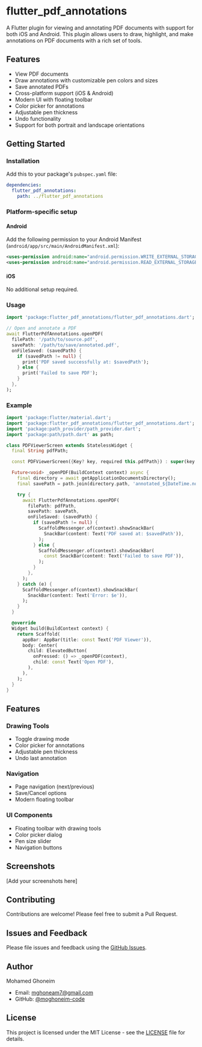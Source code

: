 # flutter_pdf_annotations

A Flutter plugin for viewing and annotating PDF documents with support for both iOS and Android. This plugin allows users to draw, highlight, and make annotations on PDF documents with a rich set of tools.

## Features

- View PDF documents
- Draw annotations with customizable pen colors and sizes
- Save annotated PDFs
- Cross-platform support (iOS & Android)
- Modern UI with floating toolbar
- Color picker for annotations
- Adjustable pen thickness
- Undo functionality
- Support for both portrait and landscape orientations

## Getting Started

### Installation

Add this to your package's `pubspec.yaml` file:

```yaml
dependencies:
  flutter_pdf_annotations:
    path: ../flutter_pdf_annotations
```

### Platform-specific setup

#### Android

Add the following permission to your Android Manifest (`android/app/src/main/AndroidManifest.xml`):

```xml
<uses-permission android:name="android.permission.WRITE_EXTERNAL_STORAGE"/>
<uses-permission android:name="android.permission.READ_EXTERNAL_STORAGE"/>
```

#### iOS

No additional setup required.

### Usage

```dart
import 'package:flutter_pdf_annotations/flutter_pdf_annotations.dart';

// Open and annotate a PDF
await FlutterPdfAnnotations.openPDF(
  filePath: '/path/to/source.pdf',
  savePath: '/path/to/save/annotated.pdf',
  onFileSaved: (savedPath) {
    if (savedPath != null) {
      print('PDF saved successfully at: $savedPath');
    } else {
      print('Failed to save PDF');
    }
  },
);
```

### Example

```dart
import 'package:flutter/material.dart';
import 'package:flutter_pdf_annotations/flutter_pdf_annotations.dart';
import 'package:path_provider/path_provider.dart';
import 'package:path/path.dart' as path;

class PDFViewerScreen extends StatelessWidget {
  final String pdfPath;

  const PDFViewerScreen({Key? key, required this.pdfPath}) : super(key: key);

  Future<void> _openPDF(BuildContext context) async {
    final directory = await getApplicationDocumentsDirectory();
    final savePath = path.join(directory.path, 'annotated_${DateTime.now().millisecondsSinceEpoch}.pdf');

    try {
      await FlutterPdfAnnotations.openPDF(
        filePath: pdfPath,
        savePath: savePath,
        onFileSaved: (savedPath) {
          if (savedPath != null) {
            ScaffoldMessenger.of(context).showSnackBar(
              SnackBar(content: Text('PDF saved at: $savedPath')),
            );
          } else {
            ScaffoldMessenger.of(context).showSnackBar(
              const SnackBar(content: Text('Failed to save PDF')),
            );
          }
        },
      );
    } catch (e) {
      ScaffoldMessenger.of(context).showSnackBar(
        SnackBar(content: Text('Error: $e')),
      );
    }
  }

  @override
  Widget build(BuildContext context) {
    return Scaffold(
      appBar: AppBar(title: const Text('PDF Viewer')),
      body: Center(
        child: ElevatedButton(
          onPressed: () => _openPDF(context),
          child: const Text('Open PDF'),
        ),
      ),
    );
  }
}
```

## Features

### Drawing Tools
- Toggle drawing mode
- Color picker for annotations
- Adjustable pen thickness
- Undo last annotation

### Navigation
- Page navigation (next/previous)
- Save/Cancel options
- Modern floating toolbar

### UI Components
- Floating toolbar with drawing tools
- Color picker dialog
- Pen size slider
- Navigation buttons

## Screenshots

[Add your screenshots here]

## Contributing

Contributions are welcome! Please feel free to submit a Pull Request.

## Issues and Feedback

Please file issues and feedback using the [GitHub Issues](https://github.com/moghoneim-code/flutter_pdf_annotations/issues).

## Author

Mohamed Ghoneim
- Email: mghoneam7@gmail.com
- GitHub: [@moghoneim-code](https://github.com/moghoneim-code)

## License

This project is licensed under the MIT License - see the [LICENSE](LICENSE) file for details.

